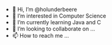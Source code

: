 - 👋 Hi, I’m @holunderbeere
- 👀 I’m interested in Computer Science
- 🌱 I’m currently learning Java and C
- 💞️ I’m looking to collaborate on ...
- 📫 How to reach me ...

<!---
holunderbeere/holunderbeere is a ✨ special ✨ repository because its `README.md` (this file) appears on your GitHub profile.
You can click the Preview link to take a look at your changes.
--->
